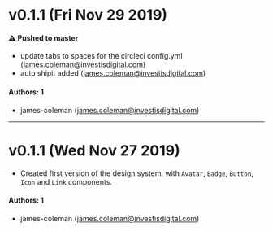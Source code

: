 # v0.1.1 (Fri Nov 29 2019)

#### ⚠️  Pushed to master

- update tabs to spaces for the circleci config.yml  (james.coleman@investisdigital.com)
- auto shipit added  (james.coleman@investisdigital.com)

#### Authors: 1

- james-coleman (james.coleman@investisdigital.com)

---

# v0.1.1 (Wed Nov 27 2019)

- Created first version of the design system, with `Avatar`, `Badge`, `Button`, `Icon` and `Link` components.

#### Authors: 1

- james-coleman (james.coleman@investisdigital.com)
